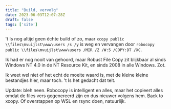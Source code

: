 ```yaml
---
title: "Build, vervolg"
date: 2023-06-03T12:07:28Z
draft: false
tags: ['site']
---
```


't Is nog altijd geen échte build of zo, maar `xcopy public \\files\mvuijlst\www\users /s /y` is weg en vervangen door `robocopy public \\files\mvuijlst\www\users /MIR /Z /W:5 /COPY:DT /XC`. 

Ik had er nog nooit van gehoord, maar Robust File Copy zit blijkbaar al sinds Windows NT 4.0 in de NT Resource Kit, en sinds 2008 in alle Windows. Zot. 

Ik weet wel niet of het echt de moeite waard is, met de kleine kleine bestandjes hier, maar toch. 't Is het gedacht dat telt. 

Update: bleh neen. Robocopy is intelligent en alles, maar het copieert alles omdat de files vers gegenereerd zijn en dus nieuwer volgens hem. Back to xcopy. Of overstappen op WSL en rsync doen, natuurlijk. 